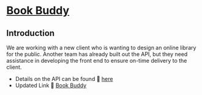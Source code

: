 # [Book Buddy](https://gregarious-parfait-3e4fcd.netlify.app/)

## Introduction

We are working with a new client who is wanting to design an online library for the public. Another team has already built out the API, but they need assistance in developing the front end to ensure on-time delivery to the client.

- Details on the API can be found 🔗 [here](https://fsa-book-buddy-b6e748d1380d.herokuapp.com/docs/)
- Updated Link 🔗 [Book Buddy](https://timely-jalebi-ef1320.netlify.app/)

